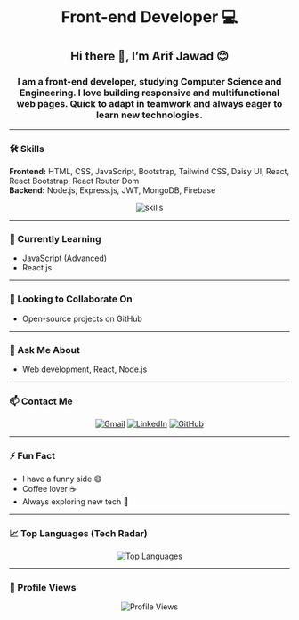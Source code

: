 <h1 align="center">Front-end Developer 💻</h1>
<h2 align="center">Hi there 👋, I’m Arif Jawad 😊</h2>

<h3 align="center">
I am a front-end developer, studying Computer Science and Engineering. I love building responsive and multifunctional web pages. Quick to adapt in teamwork and always eager to learn new technologies.
</h3>

---

### 🛠 Skills
**Frontend:** HTML, CSS, JavaScript, Bootstrap, Tailwind CSS, Daisy UI, React, React Bootstrap, React Router Dom  
**Backend:** Node.js, Express.js, JWT, MongoDB, Firebase  

<div align="center">
  <img src="https://skillicons.dev/icons?i=html,css,js,react,nodejs,mongodb,express,firebase,tailwind,bootstrap" alt="skills" />
</div>

---

### 🌱 Currently Learning
- JavaScript (Advanced)  
- React.js  

---

### 👯 Looking to Collaborate On
- Open-source projects on GitHub  

---

### 💬 Ask Me About
- Web development, React, Node.js  

---

### 📫 Contact Me
<div align="center">
  <a href="mailto:arif.jawad18@gmail.com"><img src="https://img.shields.io/badge/Gmail-D14836?style=for-the-badge&logo=gmail&logoColor=white" alt="Gmail"/></a>
  <a href="https://www.linkedin.com/in/mohammad-arif-jawad-656aa0182/"><img src="https://img.shields.io/badge/LinkedIn-0A66C2?style=for-the-badge&logo=linkedin&logoColor=white" alt="LinkedIn"/></a>
  <a href="https://github.com/ArifJawad18"><img src="https://img.shields.io/badge/GitHub-181717?style=for-the-badge&logo=github&logoColor=white" alt="GitHub"/></a>
</div>

---

### ⚡ Fun Fact
- I have a funny side 😄  
- Coffee lover ☕  
- Always exploring new tech 🚀  

---

### 📈 Top Languages (Tech Radar)
<div align="center">
  <img src="https://github-readme-stats.vercel.app/api/top-langs/?username=ArifJawad18&layout=compact&theme=radical" alt="Top Languages" />
</div>

---



### 👀 Profile Views
<div align="center">
  <img src="https://komarev.com/ghpvc/?username=ArifJawad18&style=flat-square" alt="Profile Views" />
</div>
